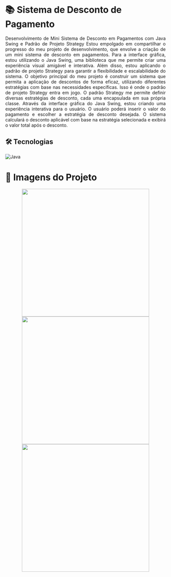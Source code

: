 # 📚 Sistema de Desconto de Pagamento

<div align="justify"> Desenvolvimento de Mini Sistema de Desconto em Pagamentos com Java Swing e Padrão de Projeto Strategy
Estou empolgado em compartilhar o progresso do meu projeto de desenvolvimento, que envolve a criação de um mini sistema de desconto em pagamentos. Para a interface gráfica, estou utilizando o Java Swing, uma biblioteca que me permite criar uma experiência visual amigável e interativa. Além disso, estou aplicando o padrão de projeto Strategy para garantir a flexibilidade e escalabilidade do sistema.
O objetivo principal do meu projeto é construir um sistema que permita a aplicação de descontos de forma eficaz, utilizando diferentes estratégias com base nas necessidades específicas. Isso é onde o padrão de projeto Strategy entra em jogo.
O padrão Strategy me permite definir diversas estratégias de desconto, cada uma encapsulada em sua própria classe.
Através da interface gráfica do Java Swing, estou criando uma experiência interativa para o usuário. O usuário poderá inserir o valor do pagamento e escolher a estratégia de desconto desejada. O sistema calculará o desconto aplicável com base na estratégia selecionada e exibirá o valor total após o desconto.

## 🛠 Tecnologias

![Java](https://img.shields.io/badge/Java-000?style=for-the-badge&logo=java)

# 📸 Imagens do Projeto

<div align="center">
  <img src="https://github.com/mariabernardes23/atividade-gitHubIII/assets/99373514/379e5f38-548f-4e71-ae6c-6c8e71ddf8c3" width="400px" />
</div>
<div align="center">
  <img src="https://github.com/mariabernardes23/atividade-gitHubIII/assets/99373514/e8ad8006-b139-47c8-a119-9c72c646970b" width="400px" />
<div align="center">
  <img src="https://github.com/mariabernardes23/atividade-gitHubIII/assets/99373514/a85debc4-f17a-42c0-b3b8-62e771df33cb" width="400px" />
</div>


